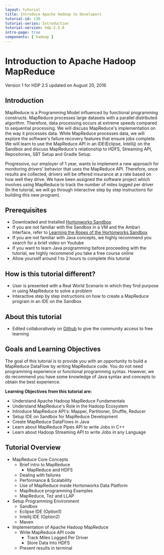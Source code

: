 ```yaml
---
layout: tutorial
title: Introduce Apache Hadoop to Developers
tutorial-id: 130
tutorial-series: Introduction
tutorial-version: hdp-2.5.0
intro-page: true
components: [ hadoop ]
---
```


# Introduction to Apache Hadoop MapReduce

Version 1 for HDP 2.5 updated on August 20, 2016

## Introduction

MapReduce is a Programming Model influenced by functional programming constructs. MapReduce processes large datasets with a parallel distributed algorithm. Therefore, data processing occurs at extreme speeds compared to sequential processing. We will discuss MapReduce's implementation on the way it processes data. While MapReduce processes data, we will explore the software's failure recovery features that ensure jobs complete. We will learn to use the MapReduce API in an IDE(Eclipse, Intellij) on the Sandbox and discuss MapReduce's relationship to HDFS, Streaming API, Repositories, SBT Setup and Gradle Setup.

Progressive, our employer of 1 year, wants to implement a new approach for monitoring drivers' behavior that uses the MapReduce API. Therefore, once results are collected, drivers will be offered insurance at a rate based on how well they drive. We have been assigned the software project which involves using MapReduce to track the number of miles logged per driver (In the tutorial, we will go through interactive step by step instructions for building this new program). 

## Prerequisites
*  Downloaded and Installed [Hortonworks Sandbox](http://hortonworks.com/products/hortonworks-sandbox/#install)
*  If you are not familiar with the Sandbox in a VM and the Ambari Interface, refer to 
[Learning the Ropes of the Hortonworks Sandbox](http://hortonworks.com/hadoop-tutorial/learning-the-ropes-of-the-hortonworks-sandbox/)
*  If you are not familiar with Java concepts, we highly recommend you search for a brief video on Youtube
*  If you want to learn Java programming before proceeding with the tutorial, we highly recommend you take a free course online
*  Allow yourself around 1 to 2 hours to complete this tutorial

## How is this tutorial different?
- User is presented with a Real World Scenario in which they find purpose in using MapReduce to solve a problem 
- Interactive step by step instructions on how to create a MapReduce program in an IDE on the Sandbox

## About this tutorial
- Edited collaboratively on [Github](https://github.com/hortonworks/tutorials-future/new/master/tutorials/hortonworks/introducing-apache-hadoop-to-java-developers) 
to give the community access to free learning

## Goals and Learning Objectives

The goal of this tutorial is to provide you with an opportunity to build a MapReduce DataFlow by writing MapReduce code. You do not need programming experience or functional programming syntax. However, we do recommend you have some knowledge of Java syntax and concepts to obtain the best experience.

**Learning Objectives from this tutorial are:**

- Understand Apache Hadoop MapReduce Fundamentals
- Understand MapReduce's Role in the Hadoop Ecosystem
- Introduce MapReduce API's: Mapper, Partitioner, Shuffle, Reducer
- Setup IDE on Sandbox for MapReduce Development
- Create MapReduce DataFlows in Java
- Learn about MapReduce Pipes API to write Jobs in C++
- Learn about Hadoop Streaming API to write Jobs in any Language

## Tutorial Overview
- MapReduce Core Concepts
  - Brief intro to MapReduce
    - MapReduce and HDFS
  - Dealing with failures
  - Performance & Scalability 
  - Use of MapReduce inside Hortonworks Data Platform
  - MapReduce programming Examples
  - MapReduce, Tez and LLAP
- Setup Programming Environment
  - Sandbox
  - Eclipse IDE (Option1)
  - Intellij IDE (Option2)
  - Maven
- Implementation of Apache Hadoop MapReduce
  - Write MapReduce API code
    - Track Miles Logged Per Driver
    - Store Data Into HDFS
  - Present results in terminal
